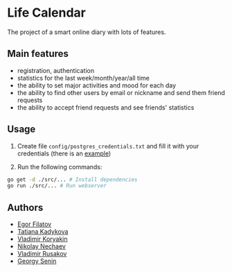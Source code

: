 # Life Calendar
The project of a smart online diary with lots of features.


## Main features
- registration, authentication
- statistics for the last week/month/year/all time
- the ability to set major activities and mood for each day
- the ability to find other users by email or nickname and send them friend requests
- the ability to accept friend requests and see friends' statistics


## Usage
1. Create file `config/postgres_credentials.txt` and fill it with your credentials
(there is an [example](config/postgres_credentials_example.txt))

2. Run the following commands:
```bash
go get -d ./src/... # Install dependencies
go run ./src/... # Run webserver
```


## Authors
- [Egor Filatov](https://github.com/FixedOctocat)
- [Tatiana Kadykova](https://github.com/tanya-kta)
- [Vladimir Koryakin](https://github.com/VladimirKoryakin)
- [Nikolay Nechaev](https://github.com/kolayne)
- [Vladimir Rusakov](https://github.com/DarkSquirrelComes)
- [Georgy Senin](https://github.com/zhora15)
